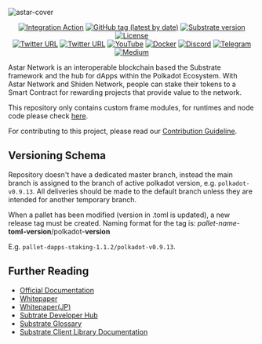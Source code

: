 ![astar-cover](https://user-images.githubusercontent.com/40356749/135799652-175e0d24-1255-4c26-87e8-447b192fd4b2.gif)

<div align="center">

[![Integration Action](https://github.com/PlasmNetwork/Astar/workflows/Integration/badge.svg)](https://github.com/AstarNetwork/astar-frame/actions)
[![GitHub tag (latest by date)](https://img.shields.io/github/v/tag/PlasmNetwork/Astar)](https://github.com/AstarNetwork/astar-frame/tags)
[![Substrate version](https://img.shields.io/badge/Substrate-3.0.0-brightgreen?logo=Parity%20Substrate)](https://substrate.dev/)
[![License](https://img.shields.io/github/license/PlasmNetwork/Astar?color=green)](https://github.com/AstarNetwork/astar-frame/LICENSE)
 <br />
[![Twitter URL](https://img.shields.io/twitter/follow/AstarNetwork?style=social)](https://twitter.com/AstarNetwork)
[![Twitter URL](https://img.shields.io/twitter/follow/ShidenNetwork?style=social)](https://twitter.com/ShidenNetwork)
[![YouTube](https://img.shields.io/youtube/channel/subscribers/UC36JgEF6gqatVSK9xlzzrvQ?style=social)](https://www.youtube.com/channel/UC36JgEF6gqatVSK9xlzzrvQ)
[![Docker](https://img.shields.io/docker/pulls/staketechnologies/astar-collator?logo=docker)](https://hub.docker.com/r/staketechnologies/astar-collator)
[![Discord](https://img.shields.io/badge/Discord-gray?logo=discord)](https://discord.gg/Z3nC9U4)
[![Telegram](https://img.shields.io/badge/Telegram-gray?logo=telegram)](https://t.me/PlasmOfficial)
[![Medium](https://img.shields.io/badge/Medium-gray?logo=medium)](https://medium.com/astar-network)

</div>

Astar Network is an interoperable blockchain based the Substrate framework and the hub for dApps within the Polkadot Ecosystem.
With Astar Network and Shiden Network, people can stake their tokens to a Smart Contract for rewarding projects that provide value to the network.

This repository only contains custom frame modules, for runtimes and node code please check [here](https://github.com/AstarNetwork/Astar/).

For contributing to this project, please read our [Contribution Guideline](./CONTRIBUTING.md).

## Versioning Schema

Repository doesn't have a dedicated master branch, instead the main branch is assigned to the branch of active polkadot version, e.g. `polkadot-v0.9.13`.
All deliveries should be made to the default branch unless they are intended for another temporary branch.

When a pallet has been modified (version in .toml is updated), a new release tag must be created.
Naming format for the tag is:
*pallet-name*-**toml-version**/polkadot-**version**

E.g. `pallet-dapps-staking-1.1.2/polkadot-v0.9.13`.

## Further Reading

* [Official Documentation](https://docs.astar.network/)
* [Whitepaper](https://github.com/PlasmNetwork/plasmdocs/blob/master/wp/en.pdf)
* [Whitepaper(JP)](https://github.com/PlasmNetwork/plasmdocs/blob/master/wp/jp.pdf)
* [Subtrate Developer Hub](https://substrate.dev/docs/en/)
* [Substrate Glossary](https://substrate.dev/docs/en/knowledgebase/getting-started/glossary)
* [Substrate Client Library Documentation](https://polkadot.js.org/docs/)
